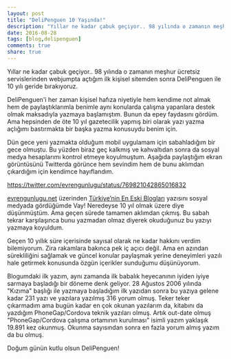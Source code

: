 ```yaml
---
layout: post
title: "DeliPenguen 10 Yaşında!"
description: "Yıllar ne kadar çabuk geçiyor.. 98 yılında o zamanın meşhur ücretsiz servislerinden webjumpta açtığım ilk kişisel sitemden sonra DeliPenguen ile 10 yılı geride bırakıyoruz."
date: 2016-08-28
tags: [blog,delipenguen]
comments: true
share: true
---
```

Yıllar ne kadar çabuk geçiyor.. 98 yılında o zamanın meşhur ücretsiz servislerinden webjumpta açtığım ilk kişisel sitemden sonra DeliPenguen ile 10 yılı geride bırakıyoruz.

DeliPenguen'i her zaman kişisel hafıza niyetiyle hem kendime not almak hem de paylaştıklarımla benimle aynı konularda çalışma yapanlara destek olmak maksadıyla yazmaya başlamıştım. Bunun da epey faydasını gördüm. Ama hepsinden de öte 10 yıl gazetecilik yapmış biri olarak yazı yazma açlığımı bastırmakta bir başka yazma konusuydu benim için.

Dün gece yeni yazmakta olduğum mobil uygulamam için sabahladığım bir gece olmuştu. Bu yüzden biraz geç kalkmış ve kahvaltıdan sonra da sosyal medya hesaplarımı kontrol etmeye koyulmuştum. Aşağıda paylaştığım ekran görüntüsünü Twitterda görünce hem sevindim hem de bunu aklımdan çıkardığım için kendimce hayıflandım.

<https://twitter.com/evrengunlugu/status/769821042865016832>

[evrengunlugu.net](http://www.evrengunlugu.net/) üzerinden [Türkiye’nin En Eski Blogları](http://www.evrengunlugu.net/en-eski-bloglar/) yazısını sosyal medyada gördüğümde Vay! Neredeyse 10 yıl olmak üzere diye düşünmüştüm. Ama geçen sürede tamamen aklımdan çıkmış. Bu sabah tekrar karşılaşınca bunu yazmadan olmaz diyerek okuduğunuz bu yazıyı yazmaya koyuldum.

Geçen 10 yıllık süre içerisinde sayısal olarak ne kadar hakkını verdim bilemiyorum. Zira rakamlara bakınca pek iç açıcı değil. Ama en azından sürekliliğini sağlamak ve güncel konular paylaşmak yerine deneyimleri yazılı hale getirmek konusunda özgün içerikler sunduğumu düşünüyorum.

Blogumdaki ilk yazım, aynı zamanda ilk babalık heyecanının iyiden iyiye sarmaya başladığı bir döneme denk geliyor. 28 Ağustos 2006 yılında "Kızıma" başlığı ile yazmaya başladığım ilk yazıdan sonra bu yazıya gelene kadar 231 yazı ve yazılara yazılmış 316 yorum olmuş. Teker teker çıkarmadım ama bugün kadar en çok okunan yazılarım da, kitabını da yazdığım PhoneGap/Cordova teknik yazıları olmuş. Artık out-date olmuş "PhoneGap/Cordova çalışma ortamının kurulması" isimli yazım yaklaşık 19.891 kez okunmuş. Okunma sayısından sonra en fazla yorum almış yazım da bu olmuş.

Doğum günün kutlu olsun DeliPenguen!